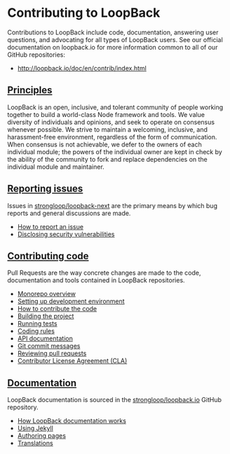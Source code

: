 # Contributing to LoopBack

Contributions to LoopBack include code, documentation, answering user questions, and advocating for all types of LoopBack users. See our official documentation on loopback.io for more information common to all of our GitHub repositories:

  - http://loopback.io/doc/en/contrib/index.html

## [Principles](http://loopback.io/doc/en/contrib/Governance.html#principles)

LoopBack is an open, inclusive, and tolerant community of people working together to build a world-class Node framework and tools. We value diversity of individuals and opinions, and seek to operate on consensus whenever possible. We strive to maintain a welcoming, inclusive, and harassment-free environment, regardless of the form of communication. When consensus is not achievable, we defer to the owners of each individual module; the powers of the individual owner are kept in check by the ability of the community to fork and replace dependencies on the individual module and maintainer.

## [Reporting issues](http://loopback.io/doc/en/contrib/Reporting-issues.html)

Issues in [strongloop/loopback-next](https://github.com/strongloop/loopback-next/issues) are the primary means by which bug reports and general discussions are made.

 - [How to report an issue](http://loopback.io/doc/en/contrib/Reporting-issues.html#how-to-report-an-issue)
 - [Disclosing security vulnerabilities](http://loopback.io/doc/en/contrib/Reporting-issues.html#security-issues)

## [Contributing code](http://loopback.io/doc/en/contrib/code-contrib.html)

Pull Requests are the way concrete changes are made to the code, documentation and tools contained in LoopBack repositories.

 - [Monorepo overview](./site/MONOREPO.md)
 - [Setting up development environment](./site/DEVELOPING.md#setting-up-development-environment)
 - [How to contribute the code](http://loopback.io/doc/en/contrib/code-contrib.html#how-to-contribute-to-the-code)
 - [Building the project](./site/DEVELOPING.md#building-the-project)
 - [Running tests](./site/DEVELOPING.md#running-tests)
 - [Coding rules](./site/DEVELOPING.md#coding-rules)
 - [API documentation](./site/DEVELOPING.md#api-documentation)
 - [Git commit messages](./site/DEVELOPING.md#commit-message-guidelines)
 - [Reviewing pull requests](http://loopback.io/doc/en/contrib/triaging-pull-requests.html)
 - [Contributor License Agreement (CLA)](http://loopback.io/doc/en/contrib/code-contrib.html#agreeing-to-the-cla)

## [Documentation](http://loopback.io/doc/en/contrib/doc-contrib.html)

LoopBack documentation is sourced in the [strongloop/loopback.io](https://github.com/strongloop/loopback.io) GitHub repository.

 - [How LoopBack documentation works](http://loopback.io/doc/en/contrib/doc-contrib.html#how-loopback-documentation-works)
 - [Using Jekyll](http://loopback.io/doc/en/contrib/jekyll_getting_started.html)
 - [Authoring pages](http://loopback.io/doc/en/contrib/pages.html)
 - [Translations](http://loopback.io/doc/en/contrib/translation.html)

